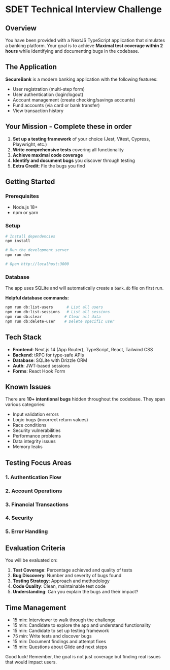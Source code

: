 # SDET Technical Interview Challenge

## Overview

You have been provided with a NextJS TypeScript application that simulates a banking platform. Your goal is to achieve **Maximal test coverage within 2 hours** while identifying and documenting bugs in the codebase.

## The Application

**SecureBank** is a modern banking application with the following features:

- User registration (multi-step form)
- User authentication (login/logout)
- Account management (create checking/savings accounts)
- Fund accounts (via card or bank transfer)
- View transaction history

## Your Mission - Complete these **in order**

1. **Set up a testing framework** of your choice (Jest, Vitest, Cypress, Playwright, etc.)
2. **Write comprehensive tests** covering all functionality
3. **Achieve maximal code coverage**
4. **Identify and document bugs** you discover through testing
5. **Extra Credit**: Fix the bugs you find

## Getting Started

### Prerequisites

- Node.js 18+
- npm or yarn

### Setup

```bash
# Install dependencies
npm install

# Run the development server
npm run dev

# Open http://localhost:3000
```

### Database

The app uses SQLite and will automatically create a `bank.db` file on first run.

**Helpful database commands:**

```bash
npm run db:list-users      # List all users
npm run db:list-sessions   # List all sessions
npm run db:clear          # Clear all data
npm run db:delete-user    # Delete specific user
```

## Tech Stack

- **Frontend**: Next.js 14 (App Router), TypeScript, React, Tailwind CSS
- **Backend**: tRPC for type-safe APIs
- **Database**: SQLite with Drizzle ORM
- **Auth**: JWT-based sessions
- **Forms**: React Hook Form

## Known Issues

There are **10+ intentional bugs** hidden throughout the codebase. They span various categories:

- Input validation errors
- Logic bugs (incorrect return values)
- Race conditions
- Security vulnerabilities
- Performance problems
- Data integrity issues
- Memory leaks

## Testing Focus Areas

### 1. Authentication Flow

### 2. Account Operations

### 3. Financial Transactions

### 4. Security

### 5. Error Handling

## Evaluation Criteria

You will be evaluated on:

1. **Test Coverage**: Percentage achieved and quality of tests
2. **Bug Discovery**: Number and severity of bugs found
3. **Testing Strategy**: Approach and methodology
4. **Code Quality**: Clean, maintainable test code
5. **Understanding**: Can you explain the bugs and their impact?

## Time Management

- 15 min: Interviewer to walk through the challenge
- 15 min: Candidate to explore the app and understand functionality
- 15 min: Candidate to set up testing framework
- 75 min: Write tests and discover bugs
- 15 min: Document findings and attempt fixes
- 15 min: Questions about Glide and next steps

Good luck! Remember, the goal is not just coverage but finding real issues that would impact users.
